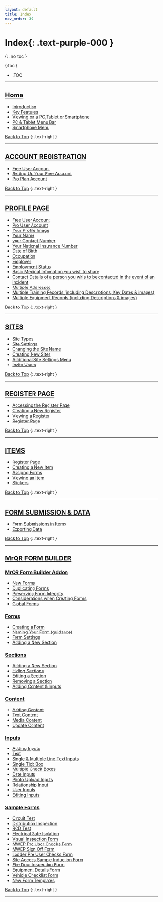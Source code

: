 ```yaml
---
layout: default
title: Index
nav_order: 30
---
```


<html>
<head>
<style>
.button {
  padding: 5px 12px;
  text-align: center;
  text-decoration: none;
  display: inline-block;
  font-size: 9px;
  margin: 4px 2px;
  cursor: pointer; }
.button1 {background-color: #555555;} /* Black */
.button2 {background-color: white;}
.button1 {color: white;}
.button2 {color: grey;}
.button1 {border: none;}
.button2 {border: 1px solid grey}
.button1 {border-radius: 5px;}
.button2 {border-radius: 5px;}
</style>
</head>
</html>

# **Index**{: .text-purple-000 }
{: .no_toc }

{:toc }
- .TOC

___

## [Home](https://docs.mrqr.me/)

* [Introduction](https://docs.mrqr.me/#introduction)
* [Key Features](https://docs.mrqr.me/#key-features)
* [Viewing on a PC,Tablet or Smartphone](https://docs.mrqr.me/#viewing-on-a-pctablet-or-smartphone)
* [PC & Tablet Menu Bar](https://docs.mrqr.me/#pc--tablet-menu-bar)
* [Smartphone Menu](https://docs.mrqr.me/#smartphone-menu)

[Back to Top](https://docs.mrqr.me/registers/)
{: .text-right }
___

##  [ACCOUNT REGISTRATION](https://docs.mrqr.me/registration/)

* [Free User Account](https://docs.mrqr.me/registration/#free-user-account)
* [Setting Up Your Free Account](https://docs.mrqr.me/registration/#setting-up-your-free-account)
* [Pro Plan Account](https://docs.mrqr.me/registration/#pro-plan-account)

[Back to Top](https://docs.mrqr.me/registers/)
{: .text-right }
___

## [PROFILE PAGE](https://docs.mrqr.me/profile/)

* [Free User Account](https://docs.mrqr.me/profile/#free-user-account)
* [Pro User Account](https://docs.mrqr.me/profile/#pro-user-account)
* [Your Profile Image](https://docs.mrqr.me/profile/#your-profile-image)
* [Your Name](https://docs.mrqr.me/profile/#your-name)
* [your Contact Number](https://docs.mrqr.me/profile/#your-contact-number)
* [Your National Insurance Number](https://docs.mrqr.me/profile/#your-national-insurance-number)
* [Date of Birth](https://docs.mrqr.me/profile/#date-of-birth)
* [Occupation](https://docs.mrqr.me/profile/#occupation)
* [Employer](https://docs.mrqr.me/profile/#employer)
* [Employment Status](https://docs.mrqr.me/profile/#employment-status)
* [Basic Medical Infomation you wish to share](https://docs.mrqr.me/profile/#basic-medical-infomation-you-wish-to-share)
* [Contact Details of a person you whis to be contacted in the event of an incident](https://docs.mrqr.me/profile/#contact-details-of-a-person-you-whis-to-be-contacted-in-the-event-of-an-incident)
* [Multiple Addresses](https://docs.mrqr.me/profile/#multiple-addresses)
* [Multiple Training Records (including Descriptions, Key Dates & images)](https://docs.mrqr.me/profile/#multiple-training-records-including-descriptions-key-dates--images)
* [Multiple Equipment Records (including Descriptions & images)](https://docs.mrqr.me/profile/#multiple-equipment-records-including-descriptions--images)

[Back to Top](https://docs.mrqr.me/registers/)
{: .text-right }
___

## [SITES](https://docs.mrqr.me/sites/) 

* [Site Types](https://docs.mrqr.me/sites/#site-types)
* [Site Settings](https://docs.mrqr.me/sites/#site-settings)
* [Changing the Site Name](https://docs.mrqr.me/sites/#changing-the-site-name)
* [Creating New Sites](https://docs.mrqr.me/sites/#creating-new-sites)
* [Additional Site Settings Menu](https://docs.mrqr.me/sites/#additional-site-settings-menu)
* [Invite Users](https://docs.mrqr.me/sites/#invite-users)

[Back to Top](https://docs.mrqr.me/registers/)
{: .text-right }
___

## [REGISTER PAGE](https://docs.mrqr.me/registers/)

* [Accessing the Register Page](https://docs.mrqr.me/registers/#accessing-the-register-page)
* [Creating a New Register](https://docs.mrqr.me/registers/#creating-a-new-register)
* [Viewing a Register](https://docs.mrqr.me/registers/#viewing-a-register)
* [Register Page](https://docs.mrqr.me/registers/#register-page-1)

[Back to Top](https://docs.mrqr.me/registers/)
{: .text-right }
___

## [ITEMS](https://docs.mrqr.me/assets/)

* [Register Page](https://docs.mrqr.me/assets/#register-page)
* [Creating a New Item](https://docs.mrqr.me/assets/#creating-a-new-item)
* [Assigng Forms](https://docs.mrqr.me/assets/#assigng-forms)
* [Viewing an Item](https://docs.mrqr.me/assets/#viewing-an-item)
* [Stickers](https://docs.mrqr.me/assets/#stickers)

[Back to Top](https://docs.mrqr.me/registers/)
{: .text-right }
___

## [FORM SUBMISSION & DATA](https://docs.mrqr.me/Submission/)

* [Form Submissions in Items](https://docs.mrqr.me/Submission/#form-submissions-in-items)
* [Exporting Data](https://docs.mrqr.me/Submission/#exporting-data)

[Back to Top](https://docs.mrqr.me/registers/)
{: .text-right }
___

## [MrQR FORM BUILDER](https://docs.mrqr.me/docs/FormBuilder)

### [MrQR Form Builder Addon](https://docs.mrqr.me/docs/FormBuilder)
* [New Forms](https://docs.mrqr.me/docs/FormBuilder#new-forms)
* [Duplicating Forms](https://docs.mrqr.me/docs/FormBuilder#duplicating-forms)
* [Preserving Form Integrity](https://docs.mrqr.me/docs/FormBuilder#preserving-form-integrity)
* [Considerations when Creating Forms](https://docs.mrqr.me/docs/FormBuilder#considerations-when-creating-forms)
* [Global Forms](https://docs.mrqr.me/docs/FormBuilder#global-forms)

### [Forms](https://docs.mrqr.me/FormBuilder/Create/)
* [Creating a Form](https://docs.mrqr.me/FormBuilder/Create/#creating-a-form)
* [Naming Your Form (guidance)](https://docs.mrqr.me/FormBuilder/Create/#naming-your-form-guidance)
* [Form Settings](https://docs.mrqr.me/FormBuilder/Create/#form-settings)
* [Adding a New Section](https://docs.mrqr.me/FormBuilder/Create/#adding-a-new-section)

### [Sections](https://docs.mrqr.me/FormBuilder/Section/)
* [Adding a New Section](https://docs.mrqr.me/FormBuilder/Section/#adding-a-new-section)
* [Hiding Sections](https://docs.mrqr.me/FormBuilder/Section/#hiding-sections)
* [Editing a Section](https://docs.mrqr.me/FormBuilder/Section/#editing-a-section)
* [Removing a Section](https://docs.mrqr.me/FormBuilder/Section/#removing-a-section)
* [Adding Content & Inputs](https://docs.mrqr.me/FormBuilder/Section/#adding-content--inputs)

### [Content](https://docs.mrqr.me/FormBuilder/Content/)
* [Adding Content](https://docs.mrqr.me/FormBuilder/Content/#adding-content)
* [Text Content](https://docs.mrqr.me/FormBuilder/Content/#text-content)
* [Media Content](https://docs.mrqr.me/FormBuilder/Content/#media-content)
* [Update Content](https://docs.mrqr.me/FormBuilder/Content/#update-content)
  
### [Inputs](https://docs.mrqr.me/FormBuilder/Data_Inputs/)
* [Adding Inputs](https://docs.mrqr.me/FormBuilder/Data_Inputs/#adding-inputs)
* [Text](https://docs.mrqr.me/FormBuilder/Data_Inputs/#text)
* [Single & Multiple Line Text Inputs](https://docs.mrqr.me/FormBuilder/Data_Inputs/#single--multiple-line-text-inputs)
* [Single Tick Box](https://docs.mrqr.me/FormBuilder/Data_Inputs/#single-tick-box)
* [Multiple Check Boxes](https://docs.mrqr.me/FormBuilder/Data_Inputs/#multiple-check-boxes)
* [Date Inputs](https://docs.mrqr.me/FormBuilder/Data_Inputs/#date-inputs)
* [Photo Upload Inputs](https://docs.mrqr.me/FormBuilder/Data_Inputs/#photo-upload-inputs)
* [Relationship Input](https://docs.mrqr.me/FormBuilder/Data_Inputs/#relationship-input)
* [User Inputs](https://docs.mrqr.me/FormBuilder/Data_Inputs/#user-inputs)
* [Editing Inputs](https://docs.mrqr.me/FormBuilder/Data_Inputs/#editing-inputs)

### [Sample Forms](https://docs.mrqr.me/FormBuilder/SampleForms/)
* [Circuit Test](https://docs.mrqr.me/FormBuilder/SampleForms/#circuit-test)
* [Distribution Inspection](https://docs.mrqr.me/FormBuilder/SampleForms/#distribution-inspection)
* [RCD Test](https://docs.mrqr.me/FormBuilder/SampleForms/#rcd-test)
* [Electrical Safe Isolation](https://docs.mrqr.me/FormBuilder/SampleForms/#electrical--safe-isolation)
* [Visual Inspection Form](https://docs.mrqr.me/FormBuilder/SampleForms/#visual-inspection-form)
* [MWEP Pre User Checks Form](https://docs.mrqr.me/FormBuilder/SampleForms/#mwep-pre-user-checks-form)
* [MWEP Sign Off Form](https://docs.mrqr.me/FormBuilder/SampleForms/#mwep-sign-off-form)
* [Ladder Pre User Checks Form](https://docs.mrqr.me/FormBuilder/SampleForms/#ladder-pre-user-checks-form)
* [Site Access Sample Induction Form](https://docs.mrqr.me/FormBuilder/SampleForms/#site-access--sample-induction-form)
* [Fire Door Inspection Form](https://docs.mrqr.me/FormBuilder/SampleForms/#fire-door-inspection-form)
* [Equipment Details Form](https://docs.mrqr.me/FormBuilder/SampleForms/#equipment-details-form)
* [Vehicle Checklist Form](https://docs.mrqr.me/FormBuilder/SampleForms/#vehicle-checklist-form)
* [New Form Templates](https://docs.mrqr.me/FormBuilder/SampleForms/#new-form-templates)

[Back to Top](https://docs.mrqr.me/registers/)
{: .text-right }
___
